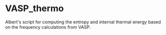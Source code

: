 # VASP_thermo

Albert's script for computing the entropy and internal thermal energy based on the frequency calculations from VASP.
